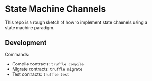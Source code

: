 # State Machine Channels

This repo is a rough sketch of how to implement state channels using a state machine paradigm.

## Development

Commands:

  * Compile contracts: `truffle compile`
  * Migrate contracts: `truffle migrate`
  * Test contracts:    `truffle test`
